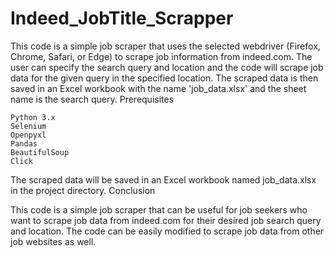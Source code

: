 # Indeed_JobTitle_Scrapper
This code is a simple job scraper that uses the selected webdriver (Firefox, Chrome, Safari, or Edge) to scrape job information from indeed.com. The user can specify the search query and location and the code will scrape job data for the given query in the specified location. The scraped data is then saved in an Excel workbook with the name 'job_data.xlsx' and the sheet name is the search query.
Prerequisites

    Python 3.x
    Selenium
    Openpyxl
    Pandas
    BeautifulSoup
    Click

The scraped data will be saved in an Excel workbook named job_data.xlsx in the project directory.
Conclusion

This code is a simple job scraper that can be useful for job seekers who want to scrape job data from indeed.com for their desired job search query and location. The code can be easily modified to scrape job data from other job websites as well.
